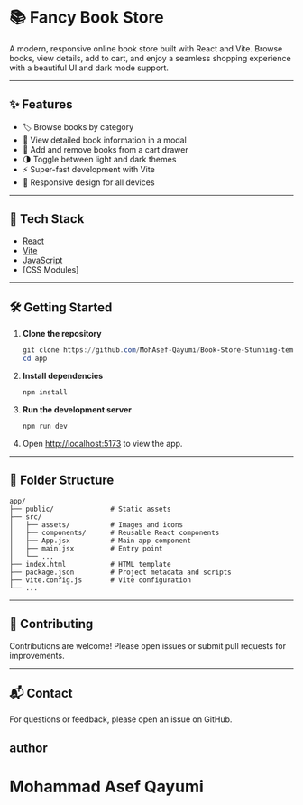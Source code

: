 # 📚 Fancy Book Store

A modern, responsive online book store built with React and Vite. Browse books, view details, add to cart, and enjoy a seamless shopping experience with a beautiful UI and dark mode support.

---

## ✨ Features

- 🏷️ Browse books by category
- 📖 View detailed book information in a modal
- 🛒 Add and remove books from a cart drawer
- 🌗 Toggle between light and dark themes
- ⚡ Super-fast development with Vite
- 📱 Responsive design for all devices

---

## 🚀 Tech Stack

- [React](https://react.dev/)
- [Vite](https://vitejs.dev/)
- [JavaScript](https://developer.mozilla.org/en-US/docs/Web/JavaScript)
- [CSS Modules]

---

## 🛠️ Getting Started

1. **Clone the repository**
   ```powershell
   git clone https://github.com/MohAsef-Qayumi/Book-Store-Stunning-template.git
   cd app
   ```
2. **Install dependencies**
   ```powershell
   npm install
   ```
3. **Run the development server**
   ```powershell
   npm run dev
   ```
4. Open [http://localhost:5173](http://localhost:5173) to view the app.

---

## 📁 Folder Structure

```
app/
├── public/              # Static assets
├── src/
│   ├── assets/          # Images and icons
│   ├── components/      # Reusable React components
│   ├── App.jsx          # Main app component
│   ├── main.jsx         # Entry point
│   └── ...
├── index.html           # HTML template
├── package.json         # Project metadata and scripts
├── vite.config.js       # Vite configuration
└── ...
```

---

## 🤝 Contributing

Contributions are welcome! Please open issues or submit pull requests for improvements.

---

## 📬 Contact

For questions or feedback, please open an issue on GitHub.

## author 
# Mohammad Asef Qayumi
